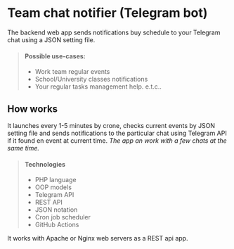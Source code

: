 # Team chat notifier (Telegram bot)

The backend web app sends notifications buy schedule to your Telegram chat using a JSON setting file. 
>#### Possible use-cases:
>- Work team regular events
>- School/University classes notifications
>- Your regular tasks management help.
> e.t.c..

## How works
It launches every 1-5 minutes by crone, checks current events by JSON setting file and sends notifications to the particular chat using Telegram API if it found en event at current time.
*The app an work with a few chats at the same time.*
>#### Technologies
>- PHP language
>- OOP models
>- Telegram API
>- REST API
>- JSON notation
>- Cron job scheduler
>- GitHub Actions

It works with Apache or Nginx web servers as a REST api app.

